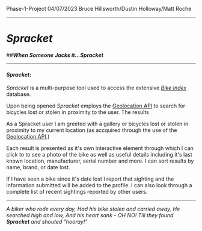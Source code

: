 Phase-1-Project
04/07/2023
Bruce Hillsworth/Dustin Holloway/Matt Roche

---

# **_Spracket_**

##**_When Someone Jacks it...Spracket_**

---

#### _Spracket_:

_Spracket_ is a multi-purpose tool used to access the extensive [_Bike Index_](https://bikeindex.org/why-donate) database.

Upon being opened _Spracket_ employs the [Geolocation API](https://w3c.github.io/geolocation-api/#geolocation_interface) to search for bicycles lost or stolen in proximity to the user. The results

As a Spracket user I am greeted with a gallery or bicycles lost or stolen in proximity to my current location (as accquired through the use of the [Geolocation API](https://w3c.github.io/geolocation-api/#geolocation_interface).)

Each result is presented as it's own interactive element through which I can click to to see a photo of the bike as well as useful details including it's last known location, manufacturer, serial number and more. I can sort results by name, brand, or date lost.

If I have seen a bike since it's date lost I report that sighting and the information submitted will be added to the profile. I can also look through a complete list of recent sightings reported by other users.

---

_A biker who rode every day,
Had his bike stolen and carried away,
He searched high and low,
And his heart sank - OH NO!
Till they found **Spracket** and shouted "hooray!"_
